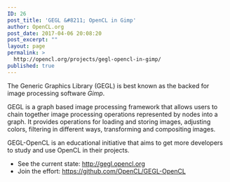 ```yaml
---
ID: 26
post_title: 'GEGL &#8211; OpenCL in Gimp'
author: OpenCL.org
post_date: 2017-04-06 20:08:20
post_excerpt: ""
layout: page
permalink: >
  http://opencl.org/projects/gegl-opencl-in-gimp/
published: true
---
```

<span class="st">The Generic Graphics Library</span> (GEGL) is best known as the backed for image processing software<em> Gimp</em>.

GEGL is a graph based image processing framework that allows users to chain together image processing operations represented by nodes into a graph. It provides operations for loading and storing images, adjusting colors, filtering in different ways, transforming and compositing images.

GEGL-OpenCL is an educational initiative that aims to get more developers to study and use OpenCL in their projects.
<ul>
 	<li>See the current state: <a href="http://gegl.opencl.org">http://gegl.opencl.org</a></li>
 	<li>Join the effort: <a href="https://github.com/OpenCL/GEGL-OpenCL">https://github.com/OpenCL/GEGL-OpenCL</a></li>
</ul>